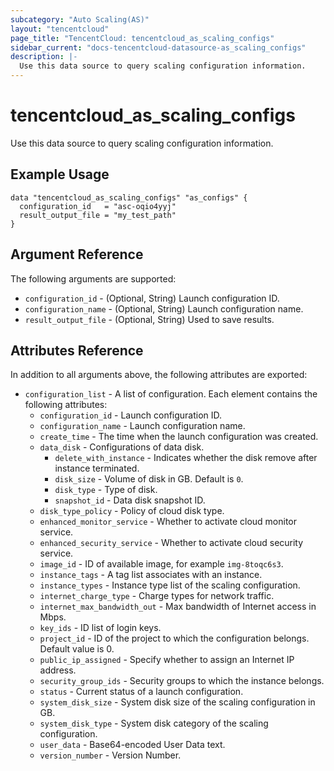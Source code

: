 ```yaml
---
subcategory: "Auto Scaling(AS)"
layout: "tencentcloud"
page_title: "TencentCloud: tencentcloud_as_scaling_configs"
sidebar_current: "docs-tencentcloud-datasource-as_scaling_configs"
description: |-
  Use this data source to query scaling configuration information.
---
```


# tencentcloud_as_scaling_configs

Use this data source to query scaling configuration information.

## Example Usage

```hcl
data "tencentcloud_as_scaling_configs" "as_configs" {
  configuration_id   = "asc-oqio4yyj"
  result_output_file = "my_test_path"
}
```

## Argument Reference

The following arguments are supported:

* `configuration_id` - (Optional, String) Launch configuration ID.
* `configuration_name` - (Optional, String) Launch configuration name.
* `result_output_file` - (Optional, String) Used to save results.

## Attributes Reference

In addition to all arguments above, the following attributes are exported:

* `configuration_list` - A list of configuration. Each element contains the following attributes:
  * `configuration_id` - Launch configuration ID.
  * `configuration_name` - Launch configuration name.
  * `create_time` - The time when the launch configuration was created.
  * `data_disk` - Configurations of data disk.
    * `delete_with_instance` - Indicates whether the disk remove after instance terminated.
    * `disk_size` - Volume of disk in GB. Default is `0`.
    * `disk_type` - Type of disk.
    * `snapshot_id` - Data disk snapshot ID.
  * `disk_type_policy` - Policy of cloud disk type.
  * `enhanced_monitor_service` - Whether to activate cloud monitor service.
  * `enhanced_security_service` - Whether to activate cloud security service.
  * `image_id` - ID of available image, for example `img-8toqc6s3`.
  * `instance_tags` - A tag list associates with an instance.
  * `instance_types` - Instance type list of the scaling configuration.
  * `internet_charge_type` - Charge types for network traffic.
  * `internet_max_bandwidth_out` - Max bandwidth of Internet access in Mbps.
  * `key_ids` - ID list of login keys.
  * `project_id` - ID of the project to which the configuration belongs. Default value is 0.
  * `public_ip_assigned` - Specify whether to assign an Internet IP address.
  * `security_group_ids` - Security groups to which the instance belongs.
  * `status` - Current status of a launch configuration.
  * `system_disk_size` - System disk size of the scaling configuration in GB.
  * `system_disk_type` - System disk category of the scaling configuration.
  * `user_data` - Base64-encoded User Data text.
  * `version_number` - Version Number.




